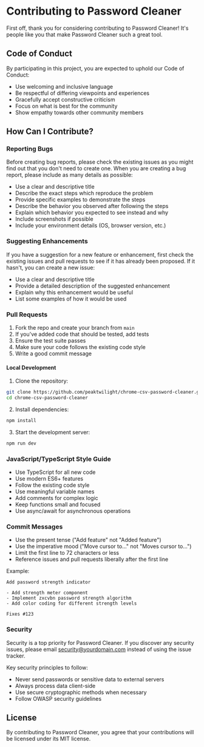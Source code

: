 # Contributing to Password Cleaner

First off, thank you for considering contributing to Password Cleaner! It's people like you that make Password Cleaner such a great tool.

## Code of Conduct

By participating in this project, you are expected to uphold our Code of Conduct:

- Use welcoming and inclusive language
- Be respectful of differing viewpoints and experiences
- Gracefully accept constructive criticism
- Focus on what is best for the community
- Show empathy towards other community members

## How Can I Contribute?

### Reporting Bugs

Before creating bug reports, please check the existing issues as you might find out that you don't need to create one. When you are creating a bug report, please include as many details as possible:

* Use a clear and descriptive title
* Describe the exact steps which reproduce the problem
* Provide specific examples to demonstrate the steps
* Describe the behavior you observed after following the steps
* Explain which behavior you expected to see instead and why
* Include screenshots if possible
* Include your environment details (OS, browser version, etc.)

### Suggesting Enhancements

If you have a suggestion for a new feature or enhancement, first check the existing issues and pull requests to see if it has already been proposed. If it hasn't, you can create a new issue:

* Use a clear and descriptive title
* Provide a detailed description of the suggested enhancement
* Explain why this enhancement would be useful
* List some examples of how it would be used

### Pull Requests

1. Fork the repo and create your branch from `main`
2. If you've added code that should be tested, add tests
3. Ensure the test suite passes
4. Make sure your code follows the existing code style
5. Write a good commit message

#### Local Development

1. Clone the repository:
```bash
git clone https://github.com/peaktwilight/chrome-csv-password-cleaner.git
cd chrome-csv-password-cleaner
```

2. Install dependencies:
```bash
npm install
```

3. Start the development server:
```bash
npm run dev
```

### JavaScript/TypeScript Style Guide

* Use TypeScript for all new code
* Use modern ES6+ features
* Follow the existing code style
* Use meaningful variable names
* Add comments for complex logic
* Keep functions small and focused
* Use async/await for asynchronous operations

### Commit Messages

* Use the present tense ("Add feature" not "Added feature")
* Use the imperative mood ("Move cursor to..." not "Moves cursor to...")
* Limit the first line to 72 characters or less
* Reference issues and pull requests liberally after the first line

Example:
```
Add password strength indicator

- Add strength meter component
- Implement zxcvbn password strength algorithm
- Add color coding for different strength levels

Fixes #123
```

### Security

Security is a top priority for Password Cleaner. If you discover any security issues, please email security@yourdomain.com instead of using the issue tracker.

Key security principles to follow:
- Never send passwords or sensitive data to external servers
- Always process data client-side
- Use secure cryptographic methods when necessary
- Follow OWASP security guidelines

## License

By contributing to Password Cleaner, you agree that your contributions will be licensed under its MIT license. 
